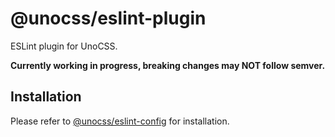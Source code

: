 # @unocss/eslint-plugin

ESLint plugin for UnoCSS.

**Currently working in progress, breaking changes may NOT follow semver.**

## Installation

Please refer to [@unocss/eslint-config](../eslint-config/) for installation.
